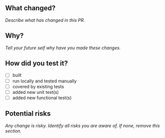 ## What changed?
_Describe what has changed in this PR._

## Why?
_Tell your future self why have you made these changes._

## How did you test it?
- [ ] built
- [ ] run locally and tested manually
- [ ] covered by existing tests
- [ ] added new unit test(s)
- [ ] added new functional test(s)

## Potential risks
_Any change is risky. Identify all risks you are aware of. If none, remove this section._
